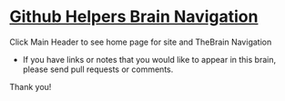 [//]: # (Topic: Github Brain Navigation and Entry Page)
[//]: # (Author: Tyrone Marshall)
[//]: # (Date: 2014.07.01)
[//]: # (Format: markdown)
[//]: # (Version 2014)

[Github Helpers Brain Navigation](http://digitecture.github.io/TM-s-Github-Tools-and-Helpers)
=============================
Click Main Header to see home page for site and TheBrain Navigation  
  - If you have links or notes that you would like to appear in this brain, please send pull requests or comments.

Thank you!

